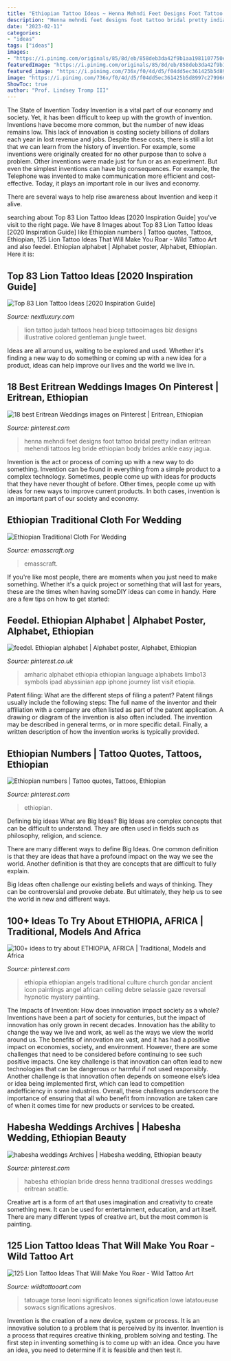 ```yaml
---
title: "Ethiopian Tattoo Ideas ~ Henna Mehndi Feet Designs Foot Tattoo Bridal Pretty Indian Eritrean Mehendi Tattoos Leg Bride Ethiopian Body Brides Ankle Easy Jagua"
description: "Henna mehndi feet designs foot tattoo bridal pretty indian eritrean mehendi tattoos leg bride ethiopian body brides ankle easy jagua"
date: "2023-02-11"
categories:
- "ideas"
tags: ["ideas"]
images:
- "https://i.pinimg.com/originals/85/8d/eb/858deb3da42f9b1aa1981107750e51d5.jpg"
featuredImage: "https://i.pinimg.com/originals/85/8d/eb/858deb3da42f9b1aa1981107750e51d5.jpg"
featured_image: "https://i.pinimg.com/736x/f0/4d/d5/f04dd5ec361425b5d8997c27996683b7--mehndi-tattoo-henna-mehndi.jpg"
image: "https://i.pinimg.com/736x/f0/4d/d5/f04dd5ec361425b5d8997c27996683b7--mehndi-tattoo-henna-mehndi.jpg"
ShowToc: true
author: "Prof. Lindsey Tromp III"
---
```



The State of Invention Today
Invention is a vital part of our economy and society. Yet, it has been difficult to keep up with the growth of invention. Inventions have become more common, but the number of new ideas remains low. This lack of innovation is costing society billions of dollars each year in lost revenue and jobs.
Despite these costs, there is still a lot that we can learn from the history of invention. For example, some inventions were originally created for no other purpose than to solve a problem. Other inventions were made just for fun or as an experiment. But even the simplest inventions can have big consequences. For example, the Telephone was invented to make communication more efficient and cost-effective. Today, it plays an important role in our lives and economy.

There are several ways to help rise awareness about Invention and keep it alive.

	

		
searching about Top 83 Lion Tattoo Ideas [2020 Inspiration Guide] you've visit to the right page. We have 8 Images about Top 83 Lion Tattoo Ideas [2020 Inspiration Guide] like Ethiopian numbers | Tattoo quotes, Tattoos, Ethiopian, 125 Lion Tattoo Ideas That Will Make You Roar - Wild Tattoo Art and also feedel. Ethiopian alphabet | Alphabet poster, Alphabet, Ethiopian. Here it is:
		
    
## Top 83 Lion Tattoo Ideas [2020 Inspiration Guide]

<img loading=lazy src="https://nextluxury.com/wp-content/uploads/lion-of-judah-tattoo-for-men-on-bicep.jpg" onerror="this.onerror=null;this.src='https://tse2.mm.bing.net/th?id=OIP.duPaAJgxUMbyHryPMLiOdQHaHa&amp;pid=15.1';" alt="Top 83 Lion Tattoo Ideas [2020 Inspiration Guide]">

_Source: nextluxury.com_

>lion tattoo judah tattoos head bicep tattooimages biz designs illustrative colored gentleman jungle tweet. 

	

Ideas are all around us, waiting to be explored and used. Whether it's finding a new way to do something or coming up with a new idea for a product, ideas can help improve our lives and the world we live in.

    
## 18 Best Eritrean Weddings Images On Pinterest | Eritrean, Ethiopian

<img loading=lazy src="https://i.pinimg.com/736x/f0/4d/d5/f04dd5ec361425b5d8997c27996683b7--mehndi-tattoo-henna-mehndi.jpg" onerror="this.onerror=null;this.src='https://tse3.mm.bing.net/th?id=OIP.hRAY4C3yiEHSkwCu7UEbzAHaLH&amp;pid=15.1';" alt="18 best Eritrean Weddings images on Pinterest | Eritrean, Ethiopian">

_Source: pinterest.com_

>henna mehndi feet designs foot tattoo bridal pretty indian eritrean mehendi tattoos leg bride ethiopian body brides ankle easy jagua. 

	

Invention is the act or process of coming up with a new way to do something. Invention can be found in everything from a simple product to a complex technology. Sometimes, people come up with ideas for products that they have never thought of before. Other times, people come up with ideas for new ways to improve current products. In both cases, invention is an important part of our society and economy.

    
## Ethiopian Traditional Cloth For Wedding

<img loading=lazy src="https://www.emasscraft.org/wp-content/uploads/2018/03/ethiopian_culture_clothes_4.jpg" onerror="this.onerror=null;this.src='https://tse4.mm.bing.net/th?id=OIP.NKsh0XtZ3zvErVBzfkRWnQHaJo&amp;pid=15.1';" alt="Ethiopian Traditional Cloth For Wedding">

_Source: emasscraft.org_

>emasscraft. 

	

If you're like most people, there are moments when you just need to make something. Whether it's a quick project or something that will last for years, these are the times when having someDIY ideas can come in handy. Here are a few tips on how to get started:

    
## Feedel. Ethiopian Alphabet | Alphabet Poster, Alphabet, Ethiopian

<img loading=lazy src="https://i.pinimg.com/736x/78/b8/10/78b810c106ba8911c3d91abba4b3f4ee--ethiopia-alphabet.jpg" onerror="this.onerror=null;this.src='https://tse3.mm.bing.net/th?id=OIP.8BaQXSkO9-dZKQPWrNXvHgAAAA&amp;pid=15.1';" alt="feedel. Ethiopian alphabet | Alphabet poster, Alphabet, Ethiopian">

_Source: pinterest.co.uk_

>amharic alphabet ethiopia ethiopian language alphabets limbo13 symbols ipad abyssinian app iphone journey list visit etiopia. 

	

Patent filing: What are the different steps of filing a patent?
Patent filings usually include the following steps: 
The full name of the inventor and their affiliation with a company are often listed as part of the patent application. A drawing or diagram of the invention is also often included. The invention may be described in general terms, or in more specific detail. Finally, a written description of how the invention works is typically provided.

    
## Ethiopian Numbers | Tattoo Quotes, Tattoos, Ethiopian

<img loading=lazy src="https://i.pinimg.com/originals/85/8d/eb/858deb3da42f9b1aa1981107750e51d5.jpg" onerror="this.onerror=null;this.src='https://tse3.mm.bing.net/th?id=OIP.CBMyDgYyOpTZ04E53KQwIwHaHa&amp;pid=15.1';" alt="Ethiopian numbers | Tattoo quotes, Tattoos, Ethiopian">

_Source: pinterest.com_

>ethiopian. 

	

Defining big ideas
What are Big Ideas?
Big Ideas are complex concepts that can be difficult to understand. They are often used in fields such as philosophy, religion, and science.

There are many different ways to define Big Ideas. One common definition is that they are ideas that have a profound impact on the way we see the world. Another definition is that they are concepts that are difficult to fully explain.

Big Ideas often challenge our existing beliefs and ways of thinking. They can be controversial and provoke debate. But ultimately, they help us to see the world in new and different ways.

    
## 100+ Ideas To Try About ETHIOPIA, AFRICA | Traditional, Models And Africa

<img loading=lazy src="https://s-media-cache-ak0.pinimg.com/736x/1f/d9/5e/1fd95e3e368c7d6105140fad342c1a47.jpg" onerror="this.onerror=null;this.src='https://tse3.mm.bing.net/th?id=OIP.5OV5ryBfVD9q7xhCOI5qYAHaEH&amp;pid=15.1';" alt="100+ ideas to try about ETHIOPIA, AFRICA | Traditional, Models and Africa">

_Source: pinterest.com_

>ethiopia ethiopian angels traditional culture church gondar ancient icon paintings angel african ceiling debre selassie gaze reversal hypnotic mystery painting. 

	

The Impacts of Invention: How does innovation impact society as a whole?
Inventions have been a part of society for centuries, but the impact of innovation has only grown in recent decades. Innovation has the ability to change the way we live and work, as well as the ways we view the world around us. The benefits of innovation are vast, and it has had a positive impact on economies, society, and environment. However, there are some challenges that need to be considered before continuing to see such positive impacts. One key challenge is that innovation can often lead to new technologies that can be dangerous or harmful if not used responsibly. Another challenge is that innovation often depends on someone else’s idea or idea being implemented first, which can lead to competition andefficiency in some industries. Overall, these challenges underscore the importance of ensuring that all who benefit from innovation are taken care of when it comes time for new products or services to be created.

    
## Habesha Weddings Archives | Habesha Wedding, Ethiopian Beauty

<img loading=lazy src="https://i.pinimg.com/originals/2d/af/2d/2daf2d58ee2fe5aaafda91ebbdc34d13.jpg" onerror="this.onerror=null;this.src='https://tse3.mm.bing.net/th?id=OIP.FbjejVad2YhjdNRXkui9pAHaEX&amp;pid=15.1';" alt="habesha weddings Archives | Habesha wedding, Ethiopian beauty">

_Source: pinterest.com_

>habesha ethiopian bride dress henna traditional dresses weddings eritrean seattle. 

	

Creative art is a form of art that uses imagination and creativity to create something new. It can be used for entertainment, education, and art itself. There are many different types of creative art, but the most common is painting.

    
## 125 Lion Tattoo Ideas That Will Make You Roar - Wild Tattoo Art

<img loading=lazy src="https://www.wildtattooart.com/wp-content/uploads/2017/03/lion-tattoos-040317116.jpg" onerror="this.onerror=null;this.src='https://tse3.mm.bing.net/th?id=OIP.0SsIE2LjhtnPHQHoX_WZ_gHaIS&amp;pid=15.1';" alt="125 Lion Tattoo Ideas That Will Make You Roar - Wild Tattoo Art">

_Source: wildtattooart.com_

>tatouage torse leoni significato leones signification lowe latatoueuse sowacs significations agresivos. 

	

Invention is the creation of a new device, system or process. It is an innovative solution to a problem that is perceived by its inventor. Invention is a process that requires creative thinking, problem solving and testing. The first step in inventing something is to come up with an idea. Once you have an idea, you need to determine if it is feasible and then test it.

